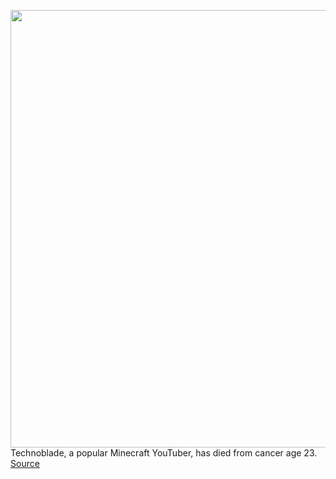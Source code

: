 <img src='https://cdn.vox-cdn.com/thumbor/W6klMdvGoGylmUPheuWK08EhjI4=/0x0:1844x1296/1200x800/filters:focal(775x501:1069x795)/cdn.vox-cdn.com/uploads/chorus_image/image/71036851/Screenshot_2022_07_01_at_10.42.38.0.png' width='700px' /><br/>
Technoblade, a popular Minecraft YouTuber, has died from cancer age 23.
<a href='https://www.theverge.com/2022/7/1/23191022/technoblade-dies-cancer-final-video-message'> Source <a/>